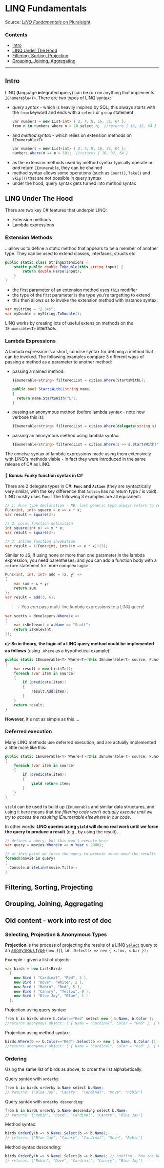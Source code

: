 # LINQ Fundamentals
Source: [*LINQ Fundamentals* on Pluralsight](https://app.pluralsight.com/library/courses/linq-fundamentals-csharp-6/table-of-contents)

### Contents
- [Intro](#intro)
- [LINQ Under The Hood](#linq-under-the-hood)
- [Filtering, Sorting, Projecting](#filtering-sorting-projecting)
- [Grouping, Joining, Aggregating](#grouping-joining-aggregating)

-------------
## Intro
LINQ (**l**anguage **in**tegrated **q**uery) can be run on anything that implements `IEnumerable<T>`. There are two types of LINQ syntax:
- *query syntax* - which is heavily inspired by SQL; this always starts with the `from` keyword and ends with a `select` or `group` statement
  ```c#
  var numbers = new List<int> { 2, 4, 8, 16, 32, 64 };
  from n in numbers where n > 10 select n;  //returns { 16, 32, 64 }
  ```
- and *method syntax* - which relies on extension methods on `IEnumerable<T>`
  ```c#
  var numbers = new List<int> { 2, 4, 8, 16, 32, 64 };
  numbers.Where(n => n > 10);  //returns { 16, 32, 64 }
  ```
- as the extension methods used by method syntax typically operate on _and_ return `IEnumerable`, they can be chained
- method syntax allows some operations (such as `Count()`, `Take()` and `Skip()`) that are not possible in query syntax
- under the hood, query syntax gets turned into method syntax

## LINQ Under The Hood
There are two key C# features that underpin LINQ:
- Extension methods
- Lambda expressions

### Extension Methods
...allow us to define a static method that appears to be a member of another type. They can be used to extend classes, interfaces, structs etc.

```c#
public static class StringExtensions {
    static public double ToDouble(this string input) {
        return double.Parse(input);
    }
}
```
- the first parameter of an extension method uses `this` modifier
- the type of the first parameter is the type you're targetting to extend
- this then allows us to invoke the extension method with instance syntax:

```c#
var myString = "2.345";
var myDouble = myString.ToDouble();
```

LINQ works by creating lots of useful extension methods on the `IEnumerable<T>` interface.

### Lambda Expressions
A lambda expression is a short, concise syntax for defining a method that can be invoked. The following examples compare 3 different ways of passing a method as a parameter to another method:
- passing a named method:
  ```c#
  IEnumerable<string> filteredList = cities.Where(StartsWithL);
  
  public bool StartsWithL(string name)
  {
    return name.StartsWith("L");
  }
  ```
- passing an anonymous method (before lambda syntax - note how verbose this is):
  ```c#
  IEnumerable<string> filteredList = cities.Where(delegate(string s) { return name.StartsWith("L"); });
  ```
- passing an anonymous method using lambda syntax:
  ```c#
  IEnumerable<string> filteredList = cities.Where(s => s.StartsWith("L"));
  ```
The concise syntax of lambda expressions made using them extensively with LINQ's methods viable - in fact they were introduced in the same release of C# as LINQ.

#### 🎁 Bonus: Funky function syntax in C#
There are 2 delegate types in C#: **`Func` and `Action`** (they are syntactically very similar, with the key difference that `Action` has no return type / is void). LINQ mostly uses `Func`! The following 3 examples are all equivalent:
```c#
// 1. Func type declaration - NB: last generic type always refers to return type!
Func<int, int> square = x => x * x;
var result = square(3);

// 2. Local function definition
int square(int x) => x * x;
var result = square(3);

// 3. Inline function invokation
var result = ((Func<int, int>)(x => x * x))(3);
```
Similar to JS, if using none or more than one parameter in the lambda expression, you need parentheses; and you can add a function body with a `return` statement for more complex logic:
```c#
Func<int, int, int> add = (x, y) =>
{
    var sum = x + y;
    return sum;
};
var result = add(3, 6);
```
> :bulb: You *can* pass multi-line lambda expressions to a LINQ query!
```c#
var scotts = developers.Where(x =>
{
    var isRelevant = x.Name == "Scott";
    return isRelevant;
});
```

**:point_right: So in theory, the logic of a LINQ query method could be implemented as follows** (using `.Where` as a hypothetical example):
```c#
public static IEnumerable<T> Where<T>(this IEnumerable<T> source, Func<T, bool> predicate)
{
    var result = new List<T>();
    foreach (var item in source)
    {
        if (predicate(item))
        {
            result.Add(item);
        }
    }
    return result;
}
```
**However,** it's not as simple as this....

### Deferred execution
Many LINQ methods use deferred execution, and are actually implemented a little more like this:
```c#
public static IEnumerable<T> Where<T>(this IEnumerable<T> source, Func<T, bool> predicate)
{
    foreach (var item in source)
    {
        if (predicate(item))
        {
            yield return item;
        }
    }
}
```
`yield` can be used to build up `IEnumerable` and similar data structures, and using it here means that *the filtering code won't actually execute until we try to access the resulting IEnumerable elsewhere in our code*.

In other words: **LINQ queries using `yield` will do no real work until we force the query to produce a result** (e.g., by using the result).

```c#
// defines a query, but this won't execute here
var query = movies.Where(m => m.Year > 2000);

// at this point we force the query to execute as we need the results
foreach(movie in query)
{
  Console.WriteLine(movie.Title);
}
```

## Filtering, Sorting, Projecting

## Grouping, Joining, Aggregating 


## Old content - work into rest of doc
### Selecting, Projection & Anonymous Types
**Projection** is the process of projecting the results of a LINQ [`Select`](https://docs.microsoft.com/en-us/dotnet/api/system.linq.enumerable.select) query to an [anonymous type](https://docs.microsoft.com/en-us/dotnet/csharp/programming-guide/classes-and-structs/anonymous-types) (`new {}`), i.e. `.Select(x => new { x.foo, x.bar });`

Example - given a list of objects:

```c#
var birds = new List<Bird>
  {
    new Bird ( "Cardinal", "Red", 3 ),
    new Bird ( "Dove", "White", 2 ),
    new Bird ( "Robin", "Red", 5 ),
    new Bird ( "Canary", "Yellow", 0 ),
    new Bird ( "Blue Jay", "Blue", 1 )
  };
```
Projection using query syntax:
```c#
from b in birds where b.Color=="Red" select new { b.Name, b.Color };
//returns anonymous object: { { Name = "Cardinal", Color = "Red" }, { Name = "Robin", Color = "Red" } }
```
Projection using method syntax:
```c#
birds.Where(b => b.Color=="Red").Select(b => new { b.Name, b.Color });
//returns anonymous object: { { Name = "Cardinal", Color = "Red" }, { Name = "Robin", Color = "Red" } }
```

### Ordering
Using the same list of birds as above, to order the list alphabetically:

Query syntax with `orderby`:
```c#
from b in birds orderby b.Name select b.Name;
// returns: {"Blue Jay", "Canary", "Cardinal", "Dove", "Robin"}
```
Query syntax with `orderby descending`:
```c#
from b in birds orderby b.Name descending select b.Name;
// returns: {"Robin", "Dove", "Cardinal", "Canary", "Blue Jay"}
```

Method syntax:
```c#
birds.OrderBy(b => b.Name).Select(b => b.Name);
// returns: {"Blue Jay", "Canary", "Cardinal", "Dove", "Robin"}
```
Method syntax descending:
```c#
birds.OrderBy(b => b.Name).Select(b => b.Name); // confirm - how the hell do I use Descending in method syntax?
// returns: {"Robin", "Dove", "Cardinal", "Canary", "Blue Jay"}
```
